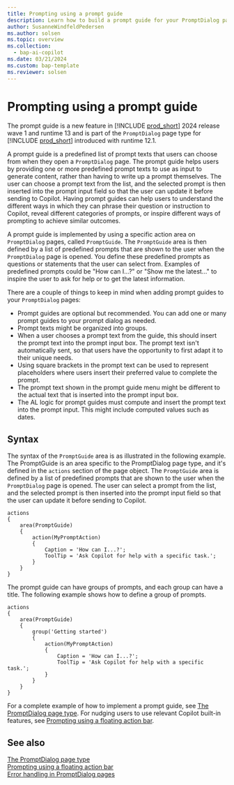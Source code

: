 ```yaml
---
title: Prompting using a prompt guide
description: Learn how to build a prompt guide for your PromptDialog pages in Business Central.
author: SusanneWindfeldPedersen
ms.author: solsen
ms.topic: overview
ms.collection:
  - bap-ai-copilot
ms.date: 03/21/2024
ms.custom: bap-template
ms.reviewer: solsen
---
```


# Prompting using a prompt guide

The prompt guide is a new feature in [!INCLUDE [prod_short](includes/prod_short.md)] 2024 release wave 1 and runtime 13 and is part of the `PromptDialog` page type for [!INCLUDE [prod_short](includes/prod_short.md)] introduced with runtime 12.1.

A prompt guide is a predefined list of prompt texts that users can choose from when they open a `PromptDialog` page. The prompt guide helps users by providing one or more predefined prompt texts to use as input to generate content, rather than having to write up a prompt themselves. The user can choose a prompt text from the list, and the selected prompt is then inserted into the prompt input field so that the user can update it before sending to Copilot. Having prompt guides can help users to understand the different ways in which they can phrase their question or instruction to Copilot, reveal different categories of prompts, or inspire different ways of prompting to achieve similar outcomes.

A prompt guide is implemented by using a specific action area on `PromptDialog` pages, called `PromptGuide`. The `PromptGuide` area is then defined by a list of predefined prompts that are shown to the user when the `PromptDialog` page is opened. You define these predefined prompts as questions or statements that the user can select from. Examples of predefined prompts could be "How can I...?" or "Show me the latest..." to inspire the user to ask for help or to get the latest information.

There are a couple of things to keep in mind when adding prompt guides to your `PromptDialog` pages:

- Prompt guides are optional but recommended. You can add one or many prompt guides to your prompt dialog as needed.
- Prompt texts might be organized into groups.
- When a user chooses a prompt text from the guide, this should insert the prompt text into the prompt input box. The prompt text isn't automatically sent, so that users have the opportunity to first adapt it to their unique needs.
- Using square brackets in the prompt text can be used to represent placeholders where users insert their preferred value to complete the prompt.
- The prompt text shown in the prompt guide menu might be different to the actual text that is inserted into the prompt input box.
- The AL logic for prompt guides must compute and insert the prompt text into the prompt input. This might include computed values such as dates.

## Syntax

The syntax of the `PromptGuide` area is as illustrated in the following example. The PromptGuide is an area specific to the PromptDialog page type, and it's defined in the `actions` section of the page object. The `PromptGuide` area is defined by a list of predefined prompts that are shown to the user when the `PromptDialog` page is opened. The user can select a prompt from the list, and the selected prompt is then inserted into the prompt input field so that the user can update it before sending to Copilot.

```al
actions
{
    area(PromptGuide)
    {
        action(MyPromptAction)
        {
            Caption = 'How can I...?';
            ToolTip = 'Ask Copilot for help with a specific task.';
        }
    }
}
```

The prompt guide can have groups of prompts, and each group can have a title. The following example shows how to define a group of prompts.

```al
actions
{
    area(PromptGuide)
    {
        group('Getting started')
        {
            action(MyPromptAction)
            {
                Caption = 'How can I...?';
                ToolTip = 'Ask Copilot for help with a specific task.';
            }
        }
    }
}
```

For a complete example of how to implement a prompt guide, see [The PromptDialog page type](devenv-page-type-promptdialog.md). For nudging users to use relevant Copilot built-in features, see [Prompting using a floating action bar](devenv-page-prompting-floating-actionbar.md).

## See also

[The PromptDialog page type](devenv-page-type-promptdialog.md)  
[Prompting using a floating action bar](devenv-page-prompting-floating-actionbar.md)  
[Error handling in PromptDialog pages](devenv-page-prompt-error-handling.md)
